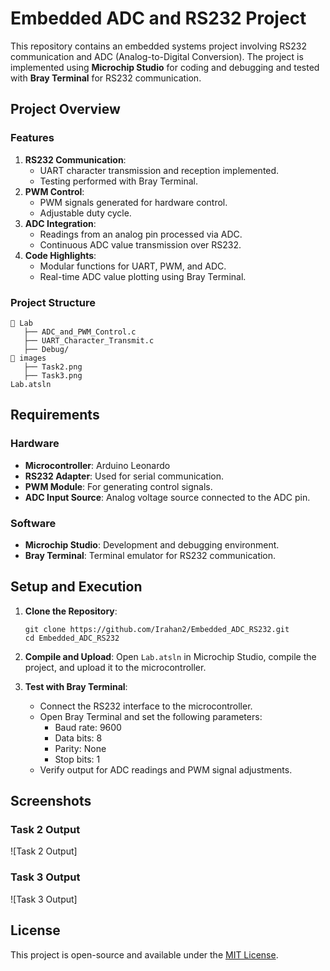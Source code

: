 # Embedded ADC and RS232 Project

This repository contains an embedded systems project involving RS232 communication and ADC (Analog-to-Digital Conversion). The project is implemented using **Microchip Studio** for coding and debugging and tested with **Bray Terminal** for RS232 communication.

## Project Overview

### Features
1. **RS232 Communication**:
   - UART character transmission and reception implemented.
   - Testing performed with Bray Terminal.
2. **PWM Control**:
   - PWM signals generated for hardware control.
   - Adjustable duty cycle.
3. **ADC Integration**:
   - Readings from an analog pin processed via ADC.
   - Continuous ADC value transmission over RS232.
4. **Code Highlights**:
   - Modular functions for UART, PWM, and ADC.
   - Real-time ADC value plotting using Bray Terminal.

### Project Structure
```
📁 Lab
   ├── ADC_and_PWM_Control.c       
   ├── UART_Character_Transmit.c   
   ├── Debug/                      
📁 images
   ├── Task2.png                   
   ├── Task3.png                   
Lab.atsln                          
```

## Requirements

### Hardware
- **Microcontroller**: Arduino Leonardo
- **RS232 Adapter**: Used for serial communication.
- **PWM Module**: For generating control signals.
- **ADC Input Source**: Analog voltage source connected to the ADC pin.

### Software
- **Microchip Studio**: Development and debugging environment.
- **Bray Terminal**: Terminal emulator for RS232 communication.

## Setup and Execution

1. **Clone the Repository**:
   ```
   git clone https://github.com/Irahan2/Embedded_ADC_RS232.git
   cd Embedded_ADC_RS232
   ```

2. **Compile and Upload**:
   Open `Lab.atsln` in Microchip Studio, compile the project, and upload it to the microcontroller.

3. **Test with Bray Terminal**:
   - Connect the RS232 interface to the microcontroller.
   - Open Bray Terminal and set the following parameters:
     - Baud rate: 9600
     - Data bits: 8
     - Parity: None
     - Stop bits: 1
   - Verify output for ADC readings and PWM signal adjustments.

## Screenshots
### Task 2 Output
![Task 2 Output]

### Task 3 Output
![Task 3 Output]

## License
This project is open-source and available under the [MIT License](LICENSE).


